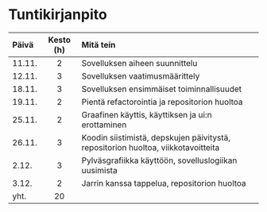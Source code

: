 # Tuntikirjanpito

Päivä|Kesto (h)|Mitä tein
|:-|:-:|:-|
11.11.|2|Sovelluksen aiheen suunnittelu
12.11.|3|Sovelluksen vaatimusmäärittely
18.11.|3|Sovelluksen ensimmäiset toiminnallisuudet
19.11.|2|Pientä refactorointia ja repositorion huoltoa
25.11.|2|Graafinen käyttis, käyttiksen ja ui:n erottaminen
26.11.|3|Koodin siistimistä, depskujen päivitystä, repositorion huoltoa, viikkotavoitteita
2.12.|3|Pylväsgrafiikka käyttöön, sovelluslogiikan uusimista
3.12.|2|Jarrin kanssa tappelua, repositorion huoltoa
yht.|20|
